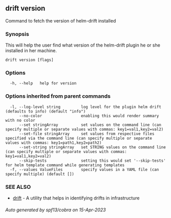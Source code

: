 ## drift version

Command to fetch the version of helm-drift installed

### Synopsis

This will help the user find what version of the helm-drift plugin he or she installed in her machine.

```
drift version [flags]
```

### Options

```
  -h, --help   help for version
```

### Options inherited from parent commands

```
  -l, --log-level string         log level for the plugin helm drift (defaults to info) (default "info")
      --no-color                 enabling this would render summary with no color
      --set stringArray          set values on the command line (can specify multiple or separate values with commas: key1=val1,key2=val2)
      --set-file stringArray     set values from respective files specified via the command line (can specify multiple or separate values with commas: key1=path1,key2=path2)
      --set-string stringArray   set STRING values on the command line (can specify multiple or separate values with commas: key1=val1,key2=val2)
      --skip-tests               setting this would set '--skip-tests' for helm template command while generating templates
  -f, --values ValueFiles        specify values in a YAML file (can specify multiple) (default [])
```

### SEE ALSO

* [drift](drift.md)	 - A utility that helps in identifying drifts in infrastructure

###### Auto generated by spf13/cobra on 15-Apr-2023
